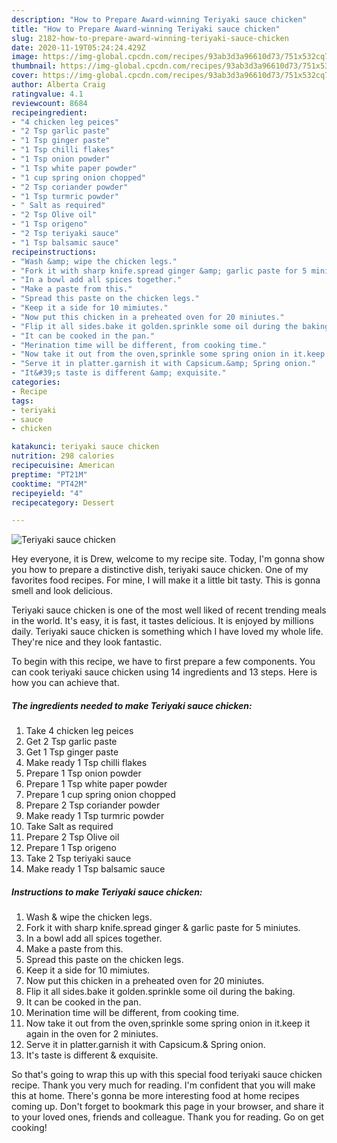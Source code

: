 ```yaml
---
description: "How to Prepare Award-winning Teriyaki sauce chicken"
title: "How to Prepare Award-winning Teriyaki sauce chicken"
slug: 2182-how-to-prepare-award-winning-teriyaki-sauce-chicken
date: 2020-11-19T05:24:24.429Z
image: https://img-global.cpcdn.com/recipes/93ab3d3a96610d73/751x532cq70/teriyaki-sauce-chicken-recipe-main-photo.jpg
thumbnail: https://img-global.cpcdn.com/recipes/93ab3d3a96610d73/751x532cq70/teriyaki-sauce-chicken-recipe-main-photo.jpg
cover: https://img-global.cpcdn.com/recipes/93ab3d3a96610d73/751x532cq70/teriyaki-sauce-chicken-recipe-main-photo.jpg
author: Alberta Craig
ratingvalue: 4.1
reviewcount: 8684
recipeingredient:
- "4 chicken leg peices"
- "2 Tsp garlic paste"
- "1 Tsp ginger paste"
- "1 Tsp chilli flakes"
- "1 Tsp onion powder"
- "1 Tsp white paper powder"
- "1 cup spring onion chopped"
- "2 Tsp coriander powder"
- "1 Tsp turmric powder"
- " Salt as required"
- "2 Tsp Olive oil"
- "1 Tsp origeno"
- "2 Tsp teriyaki sauce"
- "1 Tsp balsamic sauce"
recipeinstructions:
- "Wash &amp; wipe the chicken legs."
- "Fork it with sharp knife.spread ginger &amp; garlic paste for 5 miniutes."
- "In a bowl add all spices together."
- "Make a paste from this."
- "Spread this paste on the chicken legs."
- "Keep it a side for 10 mimiutes."
- "Now put this chicken in a preheated oven for 20 miniutes."
- "Flip it all sides.bake it golden.sprinkle some oil during the baking."
- "It can be cooked in the pan."
- "Merination time will be different, from cooking time."
- "Now take it out from the oven,sprinkle some spring onion in it.keep it again in the oven for 2 miniutes."
- "Serve it in platter.garnish it with Capsicum.&amp; Spring onion."
- "It&#39;s taste is different &amp; exquisite."
categories:
- Recipe
tags:
- teriyaki
- sauce
- chicken

katakunci: teriyaki sauce chicken 
nutrition: 298 calories
recipecuisine: American
preptime: "PT21M"
cooktime: "PT42M"
recipeyield: "4"
recipecategory: Dessert

---
```



![Teriyaki sauce chicken](https://img-global.cpcdn.com/recipes/93ab3d3a96610d73/751x532cq70/teriyaki-sauce-chicken-recipe-main-photo.jpg)

Hey everyone, it is Drew, welcome to my recipe site. Today, I'm gonna show you how to prepare a distinctive dish, teriyaki sauce chicken. One of my favorites food recipes. For mine, I will make it a little bit tasty. This is gonna smell and look delicious.

Teriyaki sauce chicken is one of the most well liked of recent trending meals in the world. It's easy, it is fast, it tastes delicious. It is enjoyed by millions daily. Teriyaki sauce chicken is something which I have loved my whole life. They're nice and they look fantastic.




To begin with this recipe, we have to first prepare a few components. You can cook teriyaki sauce chicken using 14 ingredients and 13 steps. Here is how you can achieve that.

<!--inarticleads1-->

##### The ingredients needed to make Teriyaki sauce chicken:

1. Take 4 chicken leg peices
1. Get 2 Tsp garlic paste
1. Get 1 Tsp ginger paste
1. Make ready 1 Tsp chilli flakes
1. Prepare 1 Tsp onion powder
1. Prepare 1 Tsp white paper powder
1. Prepare 1 cup spring onion chopped
1. Prepare 2 Tsp coriander powder
1. Make ready 1 Tsp turmric powder
1. Take  Salt as required
1. Prepare 2 Tsp Olive oil
1. Prepare 1 Tsp origeno
1. Take 2 Tsp teriyaki sauce
1. Make ready 1 Tsp balsamic sauce




<!--inarticleads2-->

##### Instructions to make Teriyaki sauce chicken:

1. Wash &amp; wipe the chicken legs.
1. Fork it with sharp knife.spread ginger &amp; garlic paste for 5 miniutes.
1. In a bowl add all spices together.
1. Make a paste from this.
1. Spread this paste on the chicken legs.
1. Keep it a side for 10 mimiutes.
1. Now put this chicken in a preheated oven for 20 miniutes.
1. Flip it all sides.bake it golden.sprinkle some oil during the baking.
1. It can be cooked in the pan.
1. Merination time will be different, from cooking time.
1. Now take it out from the oven,sprinkle some spring onion in it.keep it again in the oven for 2 miniutes.
1. Serve it in platter.garnish it with Capsicum.&amp; Spring onion.
1. It&#39;s taste is different &amp; exquisite.




So that's going to wrap this up with this special food teriyaki sauce chicken recipe. Thank you very much for reading. I'm confident that you will make this at home. There's gonna be more interesting food at home recipes coming up. Don't forget to bookmark this page in your browser, and share it to your loved ones, friends and colleague. Thank you for reading. Go on get cooking!
